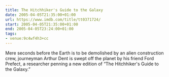 ```yaml
---
title: The Hitchhiker's Guide to the Galaxy
date: 2005-04-05T21:35:00+01:00
url: https://www.imdb.com/title/tt0371724/
start: 2005-04-05T21:35:00+01:00
end: 2005-04-05T23:24:00+01:00
tags:
- venue:9c4wf4h3+cc
---
```

Mere seconds before the Earth is to be demolished by an alien construction crew, journeyman Arthur Dent is swept off the planet by his friend Ford Prefect, a researcher penning a new edition of “The Hitchhiker's Guide to the Galaxy.”
